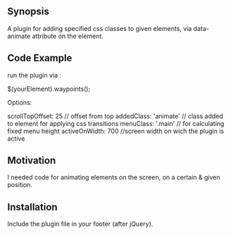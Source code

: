 ## Synopsis

A plugin for adding specified css classes to given elements, via data-animate attribute on the element.

## Code Example

run the plugin via :

$(yourElement).waypoints();

Options:

scrollTopOffset: 25 // offset from top 
addedClass: 'animate' // class added to element for applying css transitions
menuClass: '.main' // for calculating fixed menu height
activeOnWidth: 700 //screen width on wich the plugin is active

## Motivation

I needed code for animating elements on the screen, on a certain & given position. 

## Installation

Include the plugin file in your footer (after jQuery).

